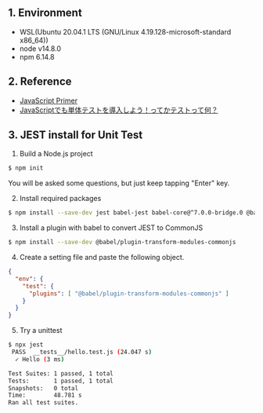 ## 1. Environment

* WSL(Ubuntu 20.04.1 LTS (GNU/Linux 4.19.128-microsoft-standard x86_64))
* node v14.8.0
* npm 6.14.8

## 2. Reference

* [JavaScript Primer](https://jsprimer.net/)
* [JavaScriptでも単体テストを導入しよう！ってかテストって何？](https://sbfl.net/blog/2019/01/20/javascript-unittest/)

## 3. JEST install for Unit Test

1. Build a Node.js project

```bash
$ npm init
```

You will be asked some questions, but just keep tapping "Enter" key.

2. Install required packages

```bash
$ npm install --save-dev jest babel-jest babel-core@^7.0.0-bridge.0 @babel/core @babel/preset-env
```

3. Install a plugin with babel to convert JEST to CommonJS

```bash
$ npm install --save-dev @babel/plugin-transform-modules-commonjs
```

4. Create a setting file and paste the following object.

```json
{
  "env": {
    "test": {
      "plugins": [ "@babel/plugin-transform-modules-commonjs" ]
    }
  }
}
```

5. Try a unittest

```bash
$ npx jest
 PASS  __tests__/hello.test.js (24.047 s)
  ✓ Hello (3 ms)

Test Suites: 1 passed, 1 total
Tests:       1 passed, 1 total
Snapshots:   0 total
Time:        48.781 s
Ran all test suites.
```
